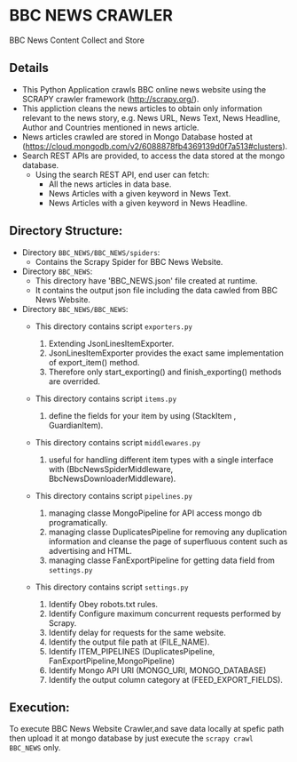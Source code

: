 # BBC NEWS CRAWLER
BBC News Content Collect and Store

## Details
  * This Python Application crawls BBC online news website using the SCRAPY crawler framework (http://scrapy.org/).
  * This appliction cleans the news articles to obtain only information relevant to the news story,
    e.g. News URL, News Text, News Headline, Author and Countries mentioned in news article.
  * News articles crawled are stored in Mongo Database hosted at (https://cloud.mongodb.com/v2/6088878fb4369139d0f7a513#clusters).
  * Search REST APIs are provided, to access the data stored at the mongo database. 
    * Using the search REST API, end user can fetch:
      * All the news articles in data base.
      * News Articles with a given keyword in News Text.
      * News Articles with a given keyword in News Headline.

## Directory Structure:
  * Directory ``BBC_NEWS/BBC_NEWS/spiders``: 
    * Contains the Scrapy Spider for BBC News Website.
  * Directory ``BBC_NEWS``: 
    * This directory have 'BBC_NEWS.json' file created at runtime.
    * It contains the output json file including the data cawled from BBC News Website.
  * Directory ```BBC_NEWS/BBC_NEWS```:
    * This directory contains script ```exporters.py``` 
      1. Extending JsonLinesItemExporter.  
      2. JsonLinesItemExporter provides the exact same implementation of export_item() method.
      3. Therefore only start_exporting() and finish_exporting() methods are overrided.
    
    * This directory contains script ```items.py``` 
      1. define the fields for your item by using (StackItem , GuardianItem).
    
    * This directory contains script ```middlewares.py```
      1. useful for handling different item types with a single interface with (BbcNewsSpiderMiddleware, BbcNewsDownloaderMiddleware).

    * This directory contains script ```pipelines.py```
      1. managing  classe MongoPipeline for API access mongo db programatically.
      2. managing  classe DuplicatesPipeline for removing any duplication information and cleanse the page of superfluous content such as advertising and HTML.
      3. managing  classe  FanExportPipeline for getting data field from ```settings.py```
    
    * This directory contains script ```settings.py```
      1. Identify Obey robots.txt rules.
      2. Identify Configure maximum concurrent requests performed by Scrapy.
      3. Identify delay for requests for the same website.
      4. Identify the output file path at (FILE_NAME).
      5. Identify ITEM_PIPELINES (DuplicatesPipeline, FanExportPipeline,MongoPipeline)
      6. Identify Mongo API URI (MONGO_URI, MONGO_DATABASE)
      7. Identify the output column category at (FEED_EXPORT_FIELDS).
      
      
  
## Execution:
 To execute BBC News Website Crawler,and save data locally at spefic path then upload it at mongo database by just execute the ```scrapy crawl BBC_NEWS``` only.

 
